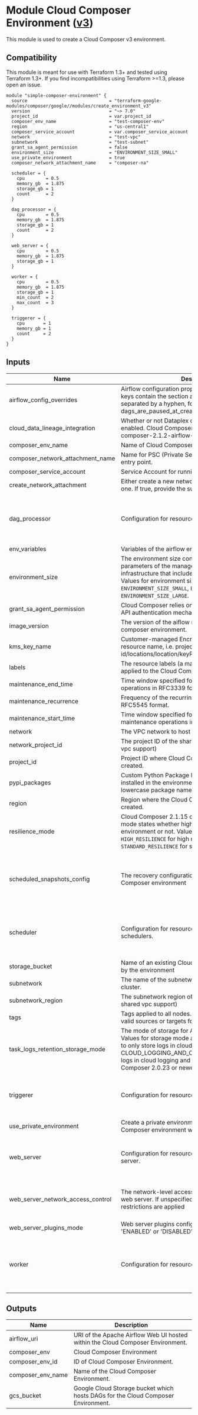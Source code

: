 # Module Cloud Composer Environment ([v3](https://cloud.google.com/composer/docs/composer-3/composer-overview))

This module is used to create a Cloud Composer v3 environment.

## Compatibility

This module is meant for use with Terraform 1.3+ and tested using Terraform 1.3+. If you find incompatibilities using Terraform >=1.3, please open an issue.


```hcl
module "simple-composer-environment" {
  source                               = "terraform-google-modules/composer/google//modules/create_environment_v3"
  version                              = "~> 7.0"
  project_id                           = var.project_id
  composer_env_name                    = "test-composer-env"
  region                               = "us-central1"
  composer_service_account             = var.composer_service_account
  network                              = "test-vpc"
  subnetwork                           = "test-subnet"
  grant_sa_agent_permission            = false
  environment_size                     = "ENVIRONMENT_SIZE_SMALL"
  use_private_environment              = true
  composer_network_attachment_name     = "composer-na"

  scheduler = {
    cpu        = 0.5
    memory_gb  = 1.875
    storage_gb = 1
    count      = 2
  }

  dag_processor = {
    cpu        = 0.5
    memory_gb  = 1.875
    storage_gb = 1
    count      = 2
  }

  web_server = {
    cpu        = 0.5
    memory_gb  = 1.875
    storage_gb = 1
  }

  worker = {
    cpu        = 0.5
    memory_gb  = 1.875
    storage_gb = 1
    min_count  = 2
    max_count  = 3
  }

  triggerer = {
    cpu       = 1
    memory_gb = 1
    count     = 2
  }
}

```
<!-- BEGINNING OF PRE-COMMIT-TERRAFORM DOCS HOOK -->
## Inputs

| Name | Description | Type | Default | Required |
|------|-------------|------|---------|:--------:|
| airflow\_config\_overrides | Airflow configuration properties to override. Property keys contain the section and property names, separated by a hyphen, for example "core-dags\_are\_paused\_at\_creation". | `map(string)` | `{}` | no |
| cloud\_data\_lineage\_integration | Whether or not Dataplex data lineage integration is enabled. Cloud Composer environments in versions composer-2.1.2-airflow-..* and newer) | `bool` | `false` | no |
| composer\_env\_name | Name of Cloud Composer Environment | `string` | n/a | yes |
| composer\_network\_attachment\_name | Name for PSC (Private Service Connect) Network entry point. | `string` | `null` | no |
| composer\_service\_account | Service Account for running Cloud Composer. | `string` | `null` | no |
| create\_network\_attachment | Either create a new network attachment or use existing one. If true, provide the subnet details. | `bool` | `true` | no |
| dag\_processor | Configuration for resources used by Airflow workers. | <pre>object({<br>    cpu        = string<br>    memory_gb  = number<br>    storage_gb = number<br>    count      = number<br>  })</pre> | <pre>{<br>  "count": 2,<br>  "cpu": 2,<br>  "memory_gb": 7.5,<br>  "storage_gb": 5<br>}</pre> | no |
| env\_variables | Variables of the airflow environment. | `map(string)` | `{}` | no |
| environment\_size | The environment size controls the performance parameters of the managed Cloud Composer infrastructure that includes the Airflow database. Values for environment size are: `ENVIRONMENT_SIZE_SMALL`, `ENVIRONMENT_SIZE_MEDIUM`, and `ENVIRONMENT_SIZE_LARGE`. | `string` | `"ENVIRONMENT_SIZE_MEDIUM"` | no |
| grant\_sa\_agent\_permission | Cloud Composer relies on Workload Identity as Google API authentication mechanism for Airflow. | `bool` | `true` | no |
| image\_version | The version of the aiflow running in the cloud composer environment. | `string` | `"composer-3-airflow-2.10.2-build.5"` | no |
| kms\_key\_name | Customer-managed Encryption Key fully qualified resource name, i.e. projects/project-id/locations/location/keyRings/keyring/cryptoKeys/key. | `string` | `null` | no |
| labels | The resource labels (a map of key/value pairs) to be applied to the Cloud Composer. | `map(string)` | `{}` | no |
| maintenance\_end\_time | Time window specified for recurring maintenance operations in RFC3339 format | `string` | `null` | no |
| maintenance\_recurrence | Frequency of the recurring maintenance window in RFC5545 format. | `string` | `null` | no |
| maintenance\_start\_time | Time window specified for daily or recurring maintenance operations in RFC3339 format | `string` | `"05:00"` | no |
| network | The VPC network to host the composer cluster. | `string` | n/a | yes |
| network\_project\_id | The project ID of the shared VPC's host (for shared vpc support) | `string` | `""` | no |
| project\_id | Project ID where Cloud Composer Environment is created. | `string` | n/a | yes |
| pypi\_packages | Custom Python Package Index (PyPI) packages to be installed in the environment. Keys refer to the lowercase package name (e.g. "numpy"). | `map(string)` | `{}` | no |
| region | Region where the Cloud Composer Environment is created. | `string` | `"us-central1"` | no |
| resilience\_mode | Cloud Composer 2.1.15 or newer only. The resilience mode states whether high resilience is enabled for the environment or not. Values for resilience mode are `HIGH_RESILIENCE` for high resilience and `STANDARD_RESILIENCE` for standard resilience | `string` | `null` | no |
| scheduled\_snapshots\_config | The recovery configuration settings for the Cloud Composer environment | <pre>object({<br>    enabled                    = optional(bool, false)<br>    snapshot_location          = optional(string)<br>    snapshot_creation_schedule = optional(string)<br>    time_zone                  = optional(string)<br>  })</pre> | `null` | no |
| scheduler | Configuration for resources used by Airflow schedulers. | <pre>object({<br>    cpu        = string<br>    memory_gb  = number<br>    storage_gb = number<br>    count      = number<br>  })</pre> | <pre>{<br>  "count": 2,<br>  "cpu": 1,<br>  "memory_gb": 4,<br>  "storage_gb": 5<br>}</pre> | no |
| storage\_bucket | Name of an existing Cloud Storage bucket to be used by the environment | `string` | `null` | no |
| subnetwork | The name of the subnetwork to host the composer cluster. | `string` | n/a | yes |
| subnetwork\_region | The subnetwork region of the shared VPC's host (for shared vpc support) | `string` | `""` | no |
| tags | Tags applied to all nodes. Tags are used to identify valid sources or targets for network firewalls. | `set(string)` | `[]` | no |
| task\_logs\_retention\_storage\_mode | The mode of storage for Airflow workers task logs. Values for storage mode are CLOUD\_LOGGING\_ONLY to only store logs in cloud logging and CLOUD\_LOGGING\_AND\_CLOUD\_STORAGE to store logs in cloud logging and cloud storage. Cloud Composer 2.0.23 or newer only | `string` | `null` | no |
| triggerer | Configuration for resources used by Airflow triggerer | <pre>object({<br>    cpu       = string<br>    memory_gb = number<br>    count     = number<br>  })</pre> | `null` | no |
| use\_private\_environment | Create a private environment. If true, a private Composer environment will be created. | `bool` | `false` | no |
| web\_server | Configuration for resources used by Airflow web server. | <pre>object({<br>    cpu        = string<br>    memory_gb  = number<br>    storage_gb = number<br>  })</pre> | <pre>{<br>  "cpu": 2,<br>  "memory_gb": 7.5,<br>  "storage_gb": 5<br>}</pre> | no |
| web\_server\_network\_access\_control | The network-level access control policy for the Airflow web server. If unspecified, no network-level access restrictions are applied | <pre>list(object({<br>    allowed_ip_range = string<br>    description      = string<br>  }))</pre> | `null` | no |
| web\_server\_plugins\_mode | Web server plugins configuration. Can be either 'ENABLED' or 'DISABLED'. Defaults to 'ENABLED'. | `string` | `"ENABLED"` | no |
| worker | Configuration for resources used by Airflow workers. | <pre>object({<br>    cpu        = string<br>    memory_gb  = number<br>    storage_gb = number<br>    min_count  = number<br>    max_count  = number<br>  })</pre> | <pre>{<br>  "cpu": 2,<br>  "max_count": 6,<br>  "memory_gb": 7.5,<br>  "min_count": 2,<br>  "storage_gb": 5<br>}</pre> | no |

## Outputs

| Name | Description |
|------|-------------|
| airflow\_uri | URI of the Apache Airflow Web UI hosted within the Cloud Composer Environment. |
| composer\_env | Cloud Composer Environment |
| composer\_env\_id | ID of Cloud Composer Environment. |
| composer\_env\_name | Name of the Cloud Composer Environment. |
| gcs\_bucket | Google Cloud Storage bucket which hosts DAGs for the Cloud Composer Environment. |

<!-- END OF PRE-COMMIT-TERRAFORM DOCS HOOK -->
